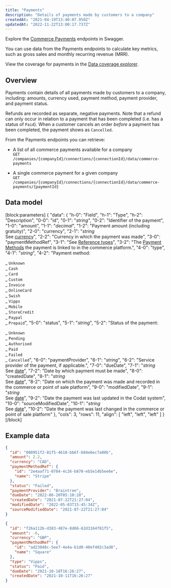 ```yaml
---
title: "Payments"
description: "Details of payments made by customers to a company"
createdAt: "2021-04-19T13:40:07.950Z"
updatedAt: "2022-11-22T13:00:17.737Z"
---
```


Explore the <a className="external" href="https://api.codat.io/swagger/index.html#/CommercePayments" target="_blank">Commerce Payments</a> endpoints in Swagger.

You can use data from the Payments endpoints to calculate key metrics, such as gross sales and monthly recurring revenue (MRR).

View the coverage for payments in the <a className="external" href="https://knowledge.codat.io/supported-features/commerce?view=tab-by-data-type&dataType=commerce-payments" target="_blank">Data coverage explorer</a>.

## Overview

Payments contain details of all payments made by customers to a company, including: amounts, currency used, payment method, payment provider, and payment status.

Refunds are recorded as separate, negative payments. Note that a refund can only occur in relation to a payment that has been completed (i.e. has a status of `Paid`). When a customer cancels an order _before_ a payment has been completed, the payment shows as `Cancelled`.

From the Payments endpoints you can retrieve:

- A list of all commerce payments available for a company  
  `GET /companies/{companyId}/connections/{connectionId}/data/commerce-payments`

- A single commerce payment for a given company  
  `GET /companies/{companyId}/connections/{connectionId}/data/commerce-payments/{paymentId}`

## Data model

[block:parameters]
{
"data": {
"h-0": "Field",
"h-1": "Type",
"h-2": "Description",
"0-0": "id",
"0-1": "_string_",
"0-2": "Identifier of the payment",
"1-0": "amount",
"1-1": "_decimal_",
"1-2": "Payment amount (including gratuity)",
"2-0": "currency",
"2-1": "_string_  
See [currency](https://docs.codat.io/docs/datamodel-shared-currency)",
"2-2": "Currency in which the payment was made",
"3-0": "paymentMethodRef",
"3-1": "See [Reference types](https://docs.codat.io/docs/datamodel-commerce-referencetypes#paymentmethodref)",
"3-2": "The [Payment Methods](https://docs.codat.io/docs/datamodel-commerce-paymentmethods) the payment is linked to in the commerce platform.",
"4-0": "type",
"4-1": "_string_",
"4-2": "Payment method:

_ `Unknown`  
_ `Cash`  
_ `Card`  
_ `Custom`  
_ `Invoice`  
_ `OnlineCard`  
_ `Swish`  
_ `Vipps`  
_ `Mobile`  
_ `StoreCredit`  
_ `Paypal`  
_ `Prepaid`",
"5-0": "status",
"5-1": "_string_",
"5-2": "Status of the payment:

_ `Unknown`  
_ `Pending`  
_ `Authorised`  
_ `Paid`  
_ `Failed`  
_ `Cancelled`",
"6-0": "paymentProvider",
"6-1": "_string_",
"6-2": "Service provider of the payment, if applicable.",
"7-0": "dueDate",
"7-1": "_string_  
See [date](https://docs.codat.io/docs/datamodel-shared-date)",
"7-2": "Date by which payment must be made",
"8-0": "createdDate",
"8-1": "_string_  
See [date](https://docs.codat.io/docs/datamodel-shared-date)",
"8-2": "Date on which the payment was made and recorded in the commerce or point of sale platform",
"9-0": "modifiedDate",
"9-1": "_string_  
See [date](https://docs.codat.io/docs/datamodel-shared-date)",
"9-2": "Date the payment was last updated in the Codat system",
"10-0": "sourceModifiedDate",
"10-1": "_string_  
See [date](https://docs.codat.io/docs/datamodel-shared-date)",
"10-2": "Date the payment was last changed in the commerce or point of sale platform"
},
"cols": 3,
"rows": 11,
"align": [
"left",
"left",
"left"
]
}
[/block]

## Example data

```json Payments - example data
{
  "id": "000951f2-81f5-4618-bb6f-684e6ec7a00b",
  "amount": 2.2,
  "currency": "CAD",
  "paymentMethodRef": {
    "id": "2e4aaf71-0784-4c26-b870-eb5e14b5ee6e",
    "name": "Stripe"
  },
  "status": "Failed",
  "paymentProvider": "Braintree",
  "dueDate": "2022-06-20T05:10:28",
  "createdDate": "2021-07-22T21:27:04",
  "modifiedDate": "2022-05-03T15:45:34Z",
  "sourceModifiedDate": "2021-07-22T21:27:04"
}
```

```json Payments: refund - example data
{
  "id": "f26a112b-d383-487e-8d66-62d3164f81f5",
  "amount": -6,
  "currency": "GBP",
  "paymentMethodRef": {
    "id": "ad23848c-5ee7-4e4a-b1d0-40ef402c3ad8",
    "name": "Square"
  },
  "type": "Vipps",
  "status": "Paid",
  "dueDate": "2021-10-18T16:26:27",
  "createdDate": "2021-10-11T16:26:27"
}
```
